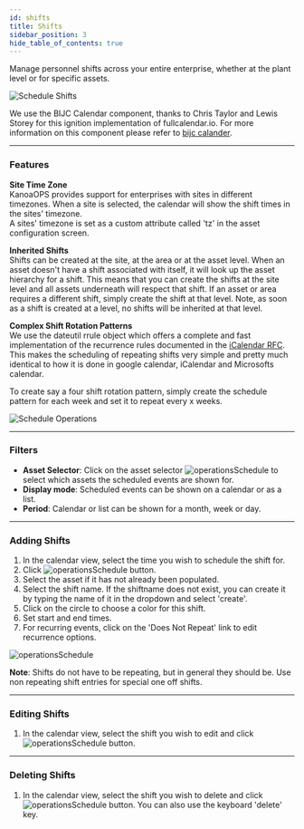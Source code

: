 ```yaml
---
id: shifts
title: Shifts
sidebar_position: 3
hide_table_of_contents: true
---
```

Manage personnel shifts across your entire enterprise, whether at the plant level or for specific assets.

![Schedule Shifts](/img/shifts/scheduling-shifts.png)

We use the BIJC Calendar component, thanks to Chris Taylor and Lewis Storey for this ignition implementation of fullcalendar.io. For more information on this component please refer to [bijc calander](https://modules.bijc.co.uk/?page_id=76).

***
### Features
**Site Time Zone**<br />
KanoaOPS provides support for enterprises with sites in different timezones. When a site is selected, the calendar will show the shift times in the sites' timezone.<br />
A sites' timezone is set as a custom attribute called 'tz' in the asset configuration screen.

**Inherited Shifts**<br />
Shifts can be created at the site, at the area or at the asset level. When an asset doesn't have a shift associated with itself, it will look up the asset hierarchy
for a shift. This means that you can create the shifts at the site level and all assets underneath will respect that shift. If an asset or area requires a different shift,
simply create the shift at that level. Note, as soon as a shift is created at a level, no shifts will be inherited at that level.<br />

**Complex Shift Rotation Patterns**<br />
We use the dateutil rrule object which offers a complete and fast implementation of the recurrence rules documented in the [iCalendar RFC](https://datatracker.ietf.org/doc/html/rfc5545).
This makes the scheduling of repeating shifts very simple and pretty much identical to how it is done in google calendar, iCalendar and Microsofts calendar.<br />

To create say a four shift rotation pattern, simply create the schedule pattern for each week and set it to repeat every x weeks.

![Schedule Operations](/img/schedule/recurrence.png)<br />
***
### Filters
* **Asset Selector**: Click on the asset selector ![operationsSchedule](/img/components/assetSelector.png) to select which assets the scheduled events are shown for.<br />
* **Display mode**: Scheduled events can be shown on a calendar or as a list.
* **Period**: Calendar or list can be shown for a month, week or day.<br />
***
### Adding Shifts
1. In the calendar view, select the time you wish to schedule the shift for.
2. Click ![operationsSchedule](/img/components/addEvent.png) button.
3. Select the asset if it has not already been populated.
4. Select the shift name. If the shiftname does not exist, you can create it by typing the name of it in the dropdown and select 'create'.
5. Click on the circle to choose a color for this shift.
6. Set start and end times.
7. For recurring events, click on the 'Does Not Repeat' link to edit recurrence options. 

![operationsSchedule](/img/shifts/shiftEventEditor.png)

**Note**: Shifts do not have to be repeating, but in general they should be. Use non repeating shift entries for special one off shifts.

***
### Editing Shifts
1. In the calendar view, select the shift you wish to edit and click ![operationsSchedule](/img/components/editEvent.png) button.

***
### Deleting Shifts
1. In the calendar view, select the shift you wish to delete and click ![operationsSchedule](/img/components/deleteEvent.png) button. You can also use the keyboard 'delete' key. 